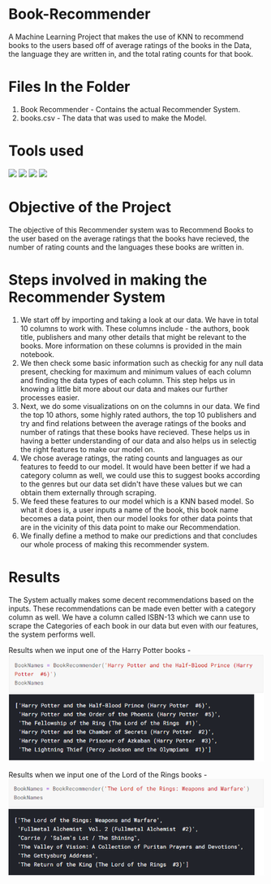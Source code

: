 # Book-Recommender
A Machine Learning Project that makes the use of KNN to recommend books to the users based off of average ratings of the books in the Data, the language they are written in, and the total rating counts for that book.

# Files In the Folder
1) Book Recommender -  Contains the actual Recommender System. <br>
2) books.csv - The data that was used to make the Model.

# Tools used 
<img src="https://img.shields.io/badge/python%20-%2314354C.svg?&style=for-the-badge&logo=python&logoColor=white"/> <img src="https://img.shields.io/badge/pandas%20-%23150458.svg?&style=for-the-badge&logo=pandas&logoColor=white" /> <img src="https://img.shields.io/badge/Jupyter%20-%23F37626.svg?&style=for-the-badge&logo=Jupyter&logoColor=white" /> <img src="https://img.shields.io/badge/numpy%20-%23013243.svg?&style=for-the-badge&logo=numpy&logoColor=white" />

# Objective of the Project 
The objective of this Recommender system was to Recommend Books to the user based on the average ratings that the books have recieved, the number of rating counts and the languages these books are written in.

# Steps involved in making the Recommender System
1) We start off by importing and taking a look at our data. We have in total 10 columns to work with. These columns include - the authors, book title, publishers and many other details that might be relevant to the books. More information on these columns is provided in the main notebook. <br>
2) We then check some basic information such as checkig for any null data present, checking for maximum and minimum values of each column and finding the data types of each column. This step helps us in knowing a little bit more about our data and makes our further processes easier. <br>
3) Next, we do some visualizations on on the columns in our data. We find the top 10 athors, some highly rated authors, the top 10 publishers and try and find relations between the average ratings of the books and number of ratings that these books have recieved. These helps us in having a better understanding of our data and also helps us in selectig the right features to make our model on.<br>
4) We chose average ratings, the rating counts and languages as our features to feedd to our model. It would have been better if we had a category column as well, we could use this to suggest books according to the genres but our data set didn't have these values but we can obtain them externally through scraping. <br>
5) We feed these features to our model which is a KNN based model. So what it does is, a user inputs a name of the book, this book name becomes a data point, then our model looks for other data points that are in the vicinity of this data point to make our Recommendation. <br>
6) We finally define a method to make our predictions and that concludes our whole process of making this recommender system.<br>

# Results
The System actually makes some decent recommendations based on the inputs. These recommendations can be made even better with a category column as well. We have a column called ISBN-13 which we cann use to scrape the Categories of each book in our data but even with our features, the system performs well.<br>

Results when we input one of the Harry Potter books - <br>
![alt text](https://github.com/AM1CODES/Machine-Learning-Projects/blob/main/Book-Recommender-main/Result-1.PNG?raw=true)

Results when we input one of the Lord of the Rings books - <br>
![alt text](https://github.com/AM1CODES/Machine-Learning-Projects/blob/main/Book-Recommender-main/Result-2.PNG?raw=true)
